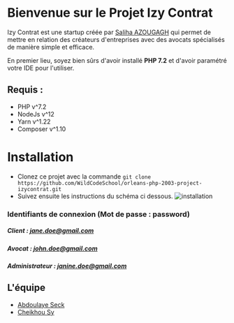 # Bienvenue sur le Projet Izy Contrat
Izy Contrat est une startup créée par [Saliha AZOUGAGH](https://www.linkedin.com/in/saliha-azougagh-a02108119/) qui permet de mettre en relation des créateurs d'entreprises avec des avocats spécialisés de manière simple et efficace.


En premier lieu, soyez bien sûrs d'avoir installé **PHP 7.2** et d'avoir paramétré votre IDE pour l'utiliser.

## Requis :
- PHP v^7.2
- NodeJs v^12
- Yarn v^1.22
- Composer v^1.10
# Installation
- Clonez ce projet avec la commande 
`git clone https://github.com/WildCodeSchool/orleans-php-2003-project-izycontrat.git`
- Suivez ensuite les instructions du schéma ci dessous.
![installation](https://imgur.com/jdq7LIJ.png)

### Identifiants de connexion (Mot de passe : password)
 ##### Client : jane.doe@gmail.com
 ##### Avocat : john.doe@gmail.com
 ##### Administrateur : janine.doe@gmail.com
## L'équipe


- [Abdoulaye Seck](https://www.linkedin.com/in/abdoulaye-seck/)
- [Cheikhou Sy]()



